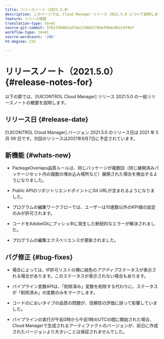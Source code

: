 ```yaml
---
title: リリースノート（2021.5.0）
description: このページでは、Cloud Manager リリース 2021.5.0 について説明します。
feature: リリース情報
translation-type: tm+mt
source-git-commit: 5f81fdb86b1dfa6c748bb7784ef00dc062c9f8ef
workflow-type: tm+mt
source-wordcount: '206'
ht-degree: 21%

---
```


# リリースノート（2021.5.0） {#release-notes-for}

以下の節では、[!UICONTROL Cloud Manager] リリース 2021.5.0 の一般リリースノートの概要を説明します。

## リリース日 {#release-date}

[!UICONTROL Cloud Manager] バージョン 2021.5.0 のリリース日は 2021 年 5 月 06 日です。次回のリリースは2021年6月7日に予定されています。

## 新機能 {#whats-new}

* PackageOverlaps品質ルールは、同じパッケージが複数回（同じ展開済みパッケージセット内の複数の埋め込み場所など）展開された場合を検出するようになりました。

* Public APIのリポジトリエンドポイントにGit URLが含まれるようになりました。

* プログラムの編集ワークフローでは、ユーザーは10進数以外のKPI値の設定のみが許可されます。

* コードをAdobeGitにプッシュ中に発生した断続的なエラーが解決されました。

* プログラムの編集エクスペリエンスが更新されました。

## バグ修正 {#bug-fixes}

* 場合によっては、IP許可リストの横に緑色の&#x200B;*アクティブ*&#x200B;ステータスが表示される場合があります。このステータスが表示されない場合もあります。

* パイプライン変数APIは、「削除済み」変数を削除する代わりに、ステータスが「削除済み」の変数のみをマークします。

* コードのにおいタイプの品質の問題が、信頼性の評価に誤って影響していました。

* パイプラインの実行が午前0時から午前1時のUTCの間に開始された場合、Cloud Managerで生成されるアーティファクトのバージョンが、前日に作成されたバージョンより大きいことは保証されませんでした。
